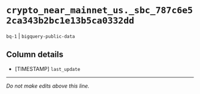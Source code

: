 # `crypto_near_mainnet_us._sbc_787c6e52ca343b2bc1e13b5ca0332dd`
`bq-1` | `bigquery-public-data`

## Column details
* [TIMESTAMP] `last_update`

-------------------------------------------------------------------------------
*Do not make edits above this line.*
